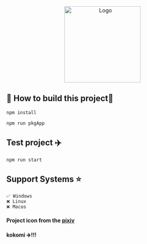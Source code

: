 <div align="center">
    <img width="200" height="200" src="application.ico" alt="Logo" style="margin: 0 auto">

[//]: # (    <h1 style="font-size: 30px;font-weight: bold">CatSummixPC</h1>)
</div>

##  🪼 How to build this project🪸

~~~ shell
npm install
~~~

~~~ shell
npm run pkgApp
~~~

## Test project ✈️

~~~ shell
npm run start
~~~

## Support Systems ⭐
    ✅ Windows 
    ❌ Linux 
    ❌ Macos 


#### Project icon from the <a target=”_blank“ href="https://www.pixiv.net/artworks/92923145">pixiv<a/>
#### kokomi ✈️!!!